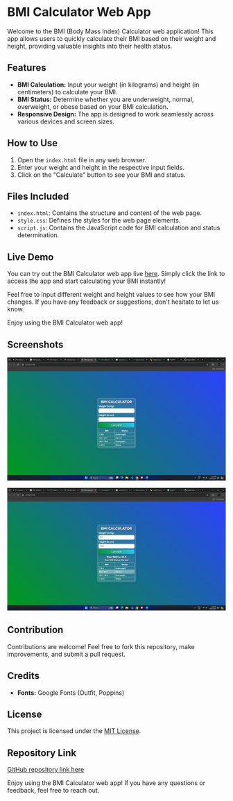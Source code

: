 # BMI Calculator Web App

Welcome to the BMI (Body Mass Index) Calculator web application! This app allows users to quickly calculate their BMI based on their weight and height, providing valuable insights into their health status.

## Features

- **BMI Calculation:** Input your weight (in kilograms) and height (in centimeters) to calculate your BMI.
- **BMI Status:** Determine whether you are underweight, normal, overweight, or obese based on your BMI calculation.
- **Responsive Design:** The app is designed to work seamlessly across various devices and screen sizes.

## How to Use

1. Open the `index.html` file in any web browser.
2. Enter your weight and height in the respective input fields.
3. Click on the "Calculate" button to see your BMI and status.

## Files Included

- `index.html`: Contains the structure and content of the web page.
- `style.css`: Defines the styles for the web page elements.
- `script.js`: Contains the JavaScript code for BMI calculation and status determination.

## Live Demo

You can try out the BMI Calculator web app live [here](https://yogeesh-s.github.io/Simple-BMI-Calculator-Web-App-Calculate-Your-Body-Mass-Index-Online/). Simply click the link to access the app and start calculating your BMI instantly!

Feel free to input different weight and height values to see how your BMI changes. If you have any feedback or suggestions, don't hesitate to let us know.

Enjoy using the BMI Calculator web app!


## Screenshots

![Screenshot 1](Screenshots/screen1.png)

![Screenshot 2](Screenshots/screen2.png)

## Contribution

Contributions are welcome! Feel free to fork this repository, make improvements, and submit a pull request. 

## Credits

- **Fonts:** Google Fonts (Outfit, Poppins)

## License

This project is licensed under the [MIT License](https://opensource.org/licenses/MIT).

## Repository Link

[GitHub repository link here](https://github.com/yogeesh-s)

Enjoy using the BMI Calculator web app! If you have any questions or feedback, feel free to reach out.
